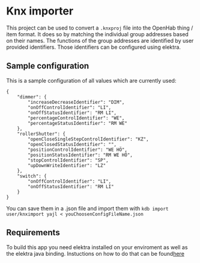 # Knx importer

This project can be used to convert a `.knxproj` file into the OpenHab thing / item format.
It does so by matching the individual group addresses based on their names.
The functions of the group addresses are identified by user provided identifiers.
Those identifiers can be configured using elektra.

## Sample configuration

This is a sample configuration of all values which are currently used:

```
{
    "dimmer": {
        "increaseDecreaseIdentifier": "DIM",
        "onOffControlIdentifier": "LI",
        "onOffStatusIdentifier": "RM LI",
        "percentageControlIdentifier": "WE",
        "percentageStatusIdentifier": "RM WE"
    },
    "rollerShutter": {
        "openCloseSingleStepControlIdentifier": "KZ",
        "openClosedStatusIdentifier": "",
        "positionControlIdentifier": "WE HÖ",
        "positionStatusIdentifier": "RM WE HÖ",
        "stopControlIdentifier": "SP",
        "upDownWriteIdentifier": "LZ"
    },
    "switch": {
        "onOffControlIdentifier": "LI",
        "onOffStatusIdentifier": "RM LI"
    }
}
```

You can save them in a .json file and import them with `kdb import user/knximport yajl < youChoosenConfigFileName.json`

## Requirements

To build this app you need elektra installed on your enviroment as well as the elektra java binding. Instuctions on how to do that can be found[here](https://www.libelektra.org/bindings/jna)

